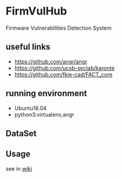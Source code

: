 # FirmVulHub
Firmware Vulnerabilities Detection System

## useful links
* https://github.com/angr/angr
* https://github.com/ucsb-seclab/karonte
* https://github.com/fkie-cad/FACT_core

## running environment
* Ubuntu18.04
* python3:virtualenv,angr

## DataSet

## Usage
see in [wiki](https://github.com/cascades-sjtu/FirmVulHub/wiki)
